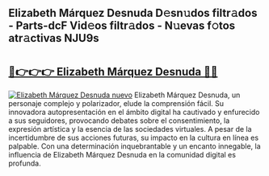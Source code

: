 ## Elizabeth Márquez Desnuda D𝚎sn𝚞dos filtr𝚊dos - Parts-dcF Vid𝚎os filtr𝚊dos - N𝚞evas f𝚘tos atr𝚊ctivas NJU9s

# <h2><a href="http://mbcz2d4.tromn.icu/?c=Elizabeth+M%c3%a1rquez+Desnuda">🔗👉👉👉 Elizabeth Márquez Desnuda 🔗🔗</a></h2>

[![Elizabeth Márquez Desnuda nuevo](https://i.imgur.com/pEAQMta.gif)](http://mbcz2d4.tromn.icu/?c=Elizabeth+M%c3%a1rquez+Desnuda)
Elizabeth Márquez Desnuda, un personaje complejo y polarizador, elude la comprensión fácil. Su innovadora autopresentación en el ámbito digital ha cautivado y enfurecido a sus seguidores, provocando debates sobre el consentimiento, la expresión artística y la esencia de las sociedades virtuales. A pesar de la incertidumbre de sus acciones futuras, su impacto en la cultura en línea es palpable. Con una determinación inquebrantable y un encanto innegable, la influencia de Elizabeth Márquez Desnuda en la comunidad digital es profunda.
